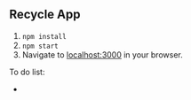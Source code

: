## Recycle App

1. `npm install`
1. `npm start`
1. Navigate to [localhost:3000](http://localhost:3000/) in your browser.

To do list:

* 